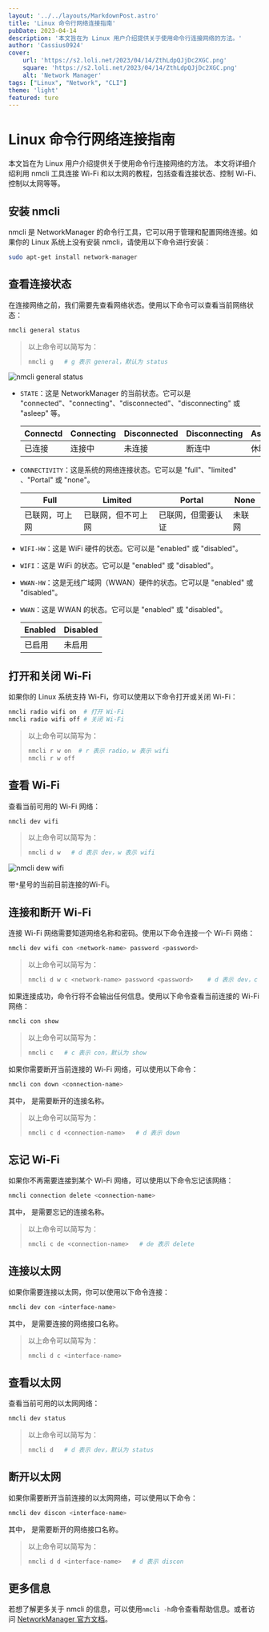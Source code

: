 ```yaml
---
layout: '../../layouts/MarkdownPost.astro'
title: 'Linux 命令行网络连接指南'
pubDate: 2023-04-14
description: '本文旨在为 Linux 用户介绍提供关于使用命令行连接网络的方法。'
author: 'Cassius0924'
cover:
    url: 'https://s2.loli.net/2023/04/14/ZthLdpQJjDc2XGC.png'
    square: 'https://s2.loli.net/2023/04/14/ZthLdpQJjDc2XGC.png'
    alt: 'Network Manager'
tags: ["Linux", "Network", "CLI"]
theme: 'light'
featured: ture
---
```


# Linux 命令行网络连接指南

本文旨在为 Linux 用户介绍提供关于使用命令行连接网络的方法。 本文将详细介绍利用 nmcli 工具连接 Wi-Fi 和以太网的教程，包括查看连接状态、控制 Wi-Fi、控制以太网等等。

## 安装 nmcli

nmcli 是 NetworkManager 的命令行工具，它可以用于管理和配置网络连接。如果你的 Linux 系统上没有安装 nmcli，请使用以下命令进行安装：

```bash
sudo apt-get install network-manager
```

## 查看连接状态

在连接网络之前，我们需要先查看网络状态。使用以下命令可以查看当前网络状态：

```bash
nmcli general status
```

> 以上命令可以简写为：
>
> ```bash
> nmcli g   # g 表示 general，默认为 status
> ```

![nmcli general status](https://s2.loli.net/2023/04/14/H59AWqixYr4O3eC.png)

- `STATE`：这是 NetworkManager 的当前状态。它可以是 "connected"、"connecting"、"disconnected"、"disconnecting" 或 "asleep" 等。

  | Connectd | Connecting | Disconnected | Disconnecting | Asleep |
  | -------- | ---------- | ------------ | ------------- | ------ |
  | 已连接 | 连接中 | 未连接 | 断连中 | 休眠 |

- `CONNECTIVITY`：这是系统的网络连接状态。它可以是 "full"、"limited" 、"Portal" 或 "none"。

  | Full | Limited | Portal | None |
  | ---- | --- | --- | --- |
  | 已联网，可上网 | 已联网，但不可上网 | 已联网，但需要认证 | 未联网 | 

- `WIFI-HW`：这是 WiFi 硬件的状态。它可以是 "enabled" 或 "disabled"。

- `WIFI`：这是 WiFi 的状态。它可以是 "enabled" 或 "disabled"。

- `WWAN-HW`：这是无线广域网（WWAN）硬件的状态。它可以是 "enabled" 或 "disabled"。

- `WWAN`：这是 WWAN 的状态。它可以是 "enabled" 或 "disabled"。

  | Enabled | Disabled |
  | --- | --- |
  | 已启用 | 未启用 |


## 打开和关闭 Wi-Fi

如果你的 Linux 系统支持 Wi-Fi，你可以使用以下命令打开或关闭 Wi-Fi：

```bash
nmcli radio wifi on  # 打开 Wi-Fi
nmcli radio wifi off # 关闭 Wi-Fi
```

> 以上命令可以简写为：
> 
> ```bash
> nmcli r w on  # r 表示 radio，w 表示 wifi
> nmcli r w off
> ```

## 查看 Wi-Fi

查看当前可用的 Wi-Fi 网络：

```bash
nmcli dev wifi
```

> 以上命令可以简写为：
>
> ```bash
> nmcli d w   # d 表示 dev，w 表示 wifi
> ```

![nmcli dew wifi](https://s2.loli.net/2023/04/14/hUM4gOPcRVJ5G3b.png)

带`*`星号的当前目前连接的Wi-Fi。

## 连接和断开 Wi-Fi

连接 Wi-Fi 网络需要知道网络名称和密码。使用以下命令连接一个 Wi-Fi 网络：

```bash
nmcli dev wifi con <network-name> password <password>
```

> 以上命令可以简写为：
>
> ```bash
> nmcli d w c <network-name> password <password>    # d 表示 dev，c 表示 con
> ```

如果连接成功，命令行将不会输出任何信息。使用以下命令查看当前连接的 Wi-Fi 网络：

```bash
nmcli con show
```

> 以上命令可以简写为：
>
> ```bash
> nmcli c   # c 表示 con，默认为 show
> ```

如果你需要断开当前连接的 Wi-Fi 网络，可以使用以下命令：

```bash
nmcli con down <connection-name>
```

其中，<connection-name> 是需要断开的连接名称。

> 以上命令可以简写为：
>
> ```bash
> nmcli c d <connection-name>   # d 表示 down
> ```

## 忘记 Wi-Fi

如果你不再需要连接到某个 Wi-Fi 网络，可以使用以下命令忘记该网络：

```bash
nmcli connection delete <connection-name>
```

其中，<connection-name> 是需要忘记的连接名称。

> 以上命令可以简写为：
> 
> ```bash
> nmcli c de <connection-name>   # de 表示 delete
> ```

## 连接以太网

如果你需要连接以太网，你可以使用以下命令连接：

```bash
nmcli dev con <interface-name>
```

其中，<interface-name> 是需要连接的网络接口名称。

> 以上命令可以简写为：
>
> ```bash
> nmcli d c <interface-name>
> ```

## 查看以太网

查看当前可用的以太网网络：

```bash
nmcli dev status
```

> 以上命令可以简写为：
>
> ```bash
> nmcli d   # d 表示 dev，默认为 status
> ```

## 断开以太网

如果你需要断开当前连接的以太网网络，可以使用以下命令：

```bash
nmcli dev discon <interface-name>
```

其中，<interface-name> 是需要断开的网络接口名称。

> 以上命令可以简写为：
>
> ```bash
> nmcli d d <interface-name>   # d 表示 discon
> ```

## 更多信息

若想了解更多关于 nmcli 的信息，可以使用`nmcli -h`命令查看帮助信息。或者访问 [NetworkManager 官方文档](https://developer.gnome.org/NetworkManager/stable/nmcli.html)。
